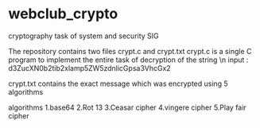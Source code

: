 # webclub_crypto
cryptography task of system and security SIG

The repository contains two files crypt.c and crypt.txt
crypt.c is a single C program to implement the entire task of decryption of the string \n
    input :  d3ZucXN0b2tib2xlamp5ZW5zdnlicGpsa3VhcGx2
    
crypt.txt contains the exact message which was encrypted using 5 algorithms

algorithms
  1.base64
  2.Rot 13
  3.Ceasar cipher
  4.vingere cipher
  5.Play fair cipher
